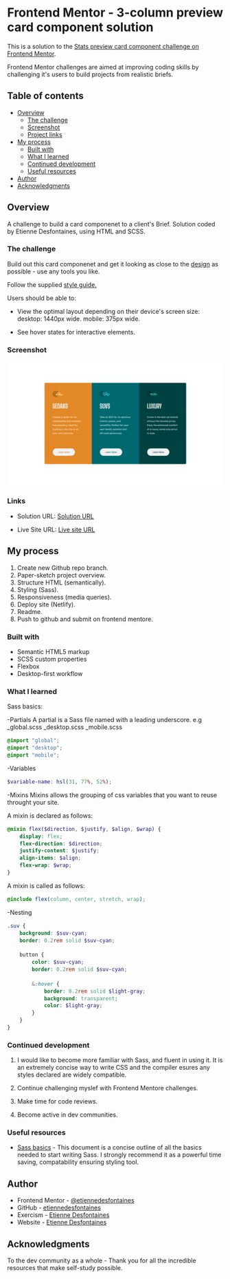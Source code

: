 # Frontend Mentor - 3-column preview card component solution

This is a solution to the [Stats preview card component challenge on Frontend Mentor](https://www.frontendmentor.io/challenges/stats-preview-card-component-8JqbgoU62).

Frontend Mentor challenges are aimed at improving coding skills by challenging it's users to build projects from realistic briefs.

## Table of contents

- [Overview](#overview)
  - [The challenge](#the-challenge)
  - [Screenshot](#screenshot)
  - [Project links](#links)
- [My process](#my-process)
  - [Built with](#built-with)
  - [What I learned](#what-i-learned)
  - [Continued development](#continued-development)
  - [Useful resources](#useful-resources)
- [Author](#author)
- [Acknowledgments](#acknowledgments)

## Overview

A challenge to build a card componenet to a client's Brief. Solution coded by Etienne Desfontaines, using HTML and SCSS.

### The challenge

Build out this card componenet and get it looking as close to the [design](./design) as possible - use any tools you like.

Follow the supplied [style guide.](./style-guide.md)

Users should be able to:

- View the optimal layout depending on their device's screen size:
  desktop: 1440px wide.
  mobile: 375px wide.

- See hover states for interactive elements.

### Screenshot

![](./screenshots/3-column-preview-card-component-desktop-screenshot.png)

### Links

- Solution URL: [Solution URL](https://github.com/etiennedesfontaines/frontend-mentor/tree/readme/newbie/3-column-preview-card-component-main)

- Live Site URL: [Live site URL](https://3-column-preview-card-component-solution-etiennedesfontaines.netlify.app/)

## My process

1. Create new Github repo branch.
2. Paper-sketch project overview.
3. Structure HTML (semantically).
4. Styling (Sass).
5. Responsiveness (media queries).
6. Deploy site (Netlify).
7. Readme.
8. Push to github and submit on frontend mentore.

### Built with

- Semantic HTML5 markup
- SCSS custom properties
- Flexbox
- Desktop-first workflow

### What I learned

Sass basics:

-Partials
A partial is a Sass file named with a leading underscore. e.g
\_global.scss
\_desktop.scss
\_mobile.scss

```scss
@import "global";
@import "desktop";
@import "mobile";
```

-Variables

```scss
$variable-name: hsl(31, 77%, 52%);
```

-Mixins
Mixins allows the grouping of css variables that you want to reuse throught your site.

A mixin is declared as follows:

```scss
@mixin flex($direction, $justify, $align, $wrap) {
	display: flex;
	flex-direction: $direction;
	justify-content: $justify;
	align-items: $align;
	flex-wrap: $wrap;
}
```

A mixin is called as follows:

```scss
@include flex(column, center, stretch, wrap);
```

-Nesting

```scss
.suv {
	background: $suv-cyan;
	border: 0.2rem solid $suv-cyan;

	button {
		color: $suv-cyan;
		border: 0.2rem solid $suv-cyan;

		&:hover {
			border: 0.2rem solid $light-gray;
			background: transparent;
			color: $light-gray;
		}
	}
}
```

### Continued development

1. I would like to become more familiar with Sass, and fluent in using it. It is an extremely concise way to write CSS and the compiler esures any styles declared are widely compatible.

2. Continue challenging myslef with Frontend Mentore challenges.

3. Make time for code reviews.

4. Become active in dev communities.

### Useful resources

- [Sass basics](https://sass-lang.com/guide) - This document is a concise outline of all the basics needed to start writing Sass. I strongly recommend it as a powerful time saving, compatability ensuring styling tool.

## Author

- Frontend Mentor - [@etiennedesfontaines](https://www.frontendmentor.io/profile/etiennedesfontaines)
- GitHub - [etiennedesfontaines](https://github.com/etiennedesfontaines)
- Exercism - [Etienne Desfontaines](https://exercism.io/profiles/etiennedesfontaines)
- Website - [Etienne Desfontaines](#)

## Acknowledgments

To the dev community as a whole - Thank you for all the incredible resources that make self-study possible.
